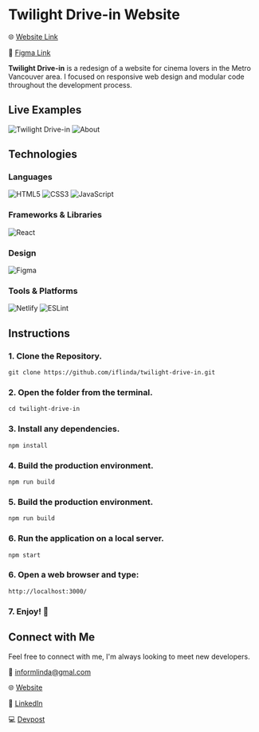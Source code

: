 # Twilight Drive-in Website

🌐 [Website Link](https://twilight-drive-in.herokuapp.com/)

🎨 [Figma Link](https://www.figma.com/file/MUh1bnRNo73hy5daQZdBa6/Twilight-Drive-in?node-id=0%3A1)

**Twilight Drive-in** is a redesign of a website for cinema lovers in the Metro Vancouver area. I focused on responsive web design and modular code throughout the development process.

## Live Examples

![Twilight Drive-in](![image](https://user-images.githubusercontent.com/68607795/156816698-d9f7ec7f-8148-402e-bff4-67f1579e8705.png))
![About](![image](https://user-images.githubusercontent.com/68607795/156816739-cb8eaf5d-aafe-4646-a905-99cd5748ae4e.png))


## Technologies

### Languages
![HTML5](https://img.shields.io/badge/html5-%23E34F26.svg?style=for-the-badge&logo=html5&logoColor=white)
![CSS3](https://img.shields.io/badge/css3-%231572B6.svg?style=for-the-badge&logo=css3&logoColor=white)
![JavaScript](https://img.shields.io/badge/javascript-%23323330.svg?style=for-the-badge&logo=javascript&logoColor=%23F7DF1E)

### Frameworks & Libraries
![React](https://img.shields.io/badge/react-%2320232a.svg?style=for-the-badge&logo=react&logoColor=%2361DAFB)

### Design
![Figma](https://img.shields.io/badge/figma-%23F24E1E.svg?style=for-the-badge&logo=figma&logoColor=white)


### Tools & Platforms
![Netlify](https://img.shields.io/badge/netlify-%23000000.svg?style=for-the-badge&logo=netlify&logoColor=#00C7B7)
![ESLint](https://img.shields.io/badge/ESLint-4B3263?style=for-the-badge&logo=eslint&logoColor=white)

## Instructions 

### 1. Clone the Repository.
```
git clone https://github.com/iflinda/twilight-drive-in.git
```

### 2. Open the folder from the terminal.
```
cd twilight-drive-in
```

### 3.  Install any dependencies.
```
npm install
```

### 4. Build the production environment.
```
npm run build
```

### 5. Build the production environment.
```
npm run build
```

### 6. Run the application on a local server.
```
npm start
```

### 6. Open a web browser and type: 
```
http://localhost:3000/
```

### 7. Enjoy! 🎉

## Connect with Me

Feel free to connect with me, I'm always looking to meet new developers.

📧 [informlinda@gmal.com](mailto:informlinda@gmail.com)

🌐 [Website](https://www.lindaful.com)

💼 [LinkedIn](https://www.linkedin.com/in/iflinda)

💻 [Devpost](https://devpost.com/iflinda)
